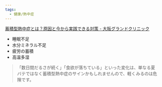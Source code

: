 ```yaml
---
tags:
  - 健康/熱中症
---
```

[蓄積型熱中症とは？原因と今から実践できる対策 - 大阪グランドクリニック](https://grandclinic.or.jp/column/2495)

- 睡眠不足
- 水分ミネラル不足 
- 疲労の蓄積 
- 高温多湿

>「数日間だるさが続く」「食欲が落ちている」といった変化は、単なる夏バテではなく蓄積型熱中症のサインかもしれませんので、軽くみるのは危険です。

